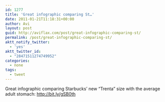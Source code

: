```yaml
---
id: 1277
title: 'Great infographic comparing St…'
date: 2011-01-21T11:18:31+00:00
author: Avi
layout: post
guid: http://aviflax.com/post/great-infographic-comparing-st/
permalink: /post/great-infographic-comparing-st/
aktt_notify_twitter:
  - 'yes'
aktt_twitter_id:
  - "28471511274749952"
categories:
  - none
tags:
  - tweet
---
```

Great infographic comparing Starbucks’ new “Trenta” size with the average adult stomach: <a href="http://bit.ly/gSB0th" rel="nofollow">http://bit.ly/gSB0th</a>